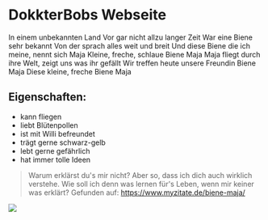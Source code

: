 # DokkterBobs Webseite
In einem unbekannten Land
Vor gar nicht allzu langer Zeit
War eine Biene sehr bekannt
Von der sprach alles weit und breit
Und diese Biene die ich meine, nennt sich Maja
Kleine, freche, schlaue Biene Maja
Maja fliegt durch ihre Welt, zeigt uns was ihr gefällt
Wir treffen heute unsere Freundin Biene Maja
Diese kleine, freche Biene Maja
## Eigenschaften:
* kann fliegen
* liebt Blütenpollen
* ist mit Willi befreundet
* trägt gerne schwarz-gelb
* lebt gerne gefährlich
* hat immer tolle Ideen

>Warum erklärst du's mir nicht? 
>Aber so, dass ich dich auch wirklich verstehe.
>Wie soll ich denn was lernen für's Leben, 
>wenn mir keiner was erklärt?
>Gefunden auf: https://www.myzitate.de/biene-maja/

<img src="https://cdn.pixabay.com/photo/2014/04/03/10/40/honey-311047__340.png"/>
